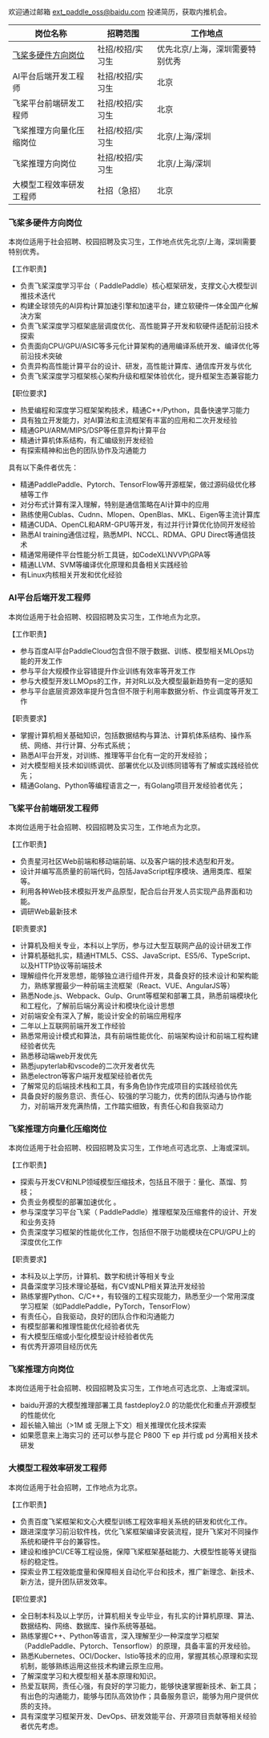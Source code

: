 欢迎通过邮箱 ext_paddle_oss@baidu.com 投递简历，获取内推机会。

| **岗位名称**    | **招聘范围**          | **工作地点**    |
| ---------------| ------------------- | -------------- |
| [飞桨多硬件方向岗位](#duoyingjian)| 社招/校招/实习生  | 优先北京/上海，深圳需要特别优秀 | 
| AI平台后端开发工程师    | 社招/校招/实习生 | 北京 | 
| 飞桨平台前端研发工程师   | 社招/校招/实习生 | 北京 | 
| 飞桨推理方向量化压缩岗位  | 社招/校招/实习生  | 北京/上海/深圳 | 
| 飞桨推理方向岗位 | 社招/校招/实习生  | 北京/上海/深圳 | 
| 大模型工程效率研发工程师 | 社招（急招） | 北京 | 

<a id="duoyingjian"></a>
### 飞桨多硬件方向岗位
本岗位适用于社会招聘、校园招聘及实习生，工作地点优先北京/上海，深圳需要特别优秀。

【工作职责】

- 负责飞桨深度学习平台（ PaddlePaddle）核心框架研发，支撑文心大模型训推技术迭代
- 构建全球领先的AI异构计算加速引擎和加速平台，建立软硬件一体全国产化解决方案
- 负责飞桨深度学习框架底层调度优化、高性能算子开发和软硬件适配前沿技术探索
- 负责面向CPU/GPU/ASIC等多元化计算架构的通用编译系统开发、编译优化等前沿技术突破
- 负责异构高性能计算平台的设计、研发，高性能计算库、通信库开发与优化
- 负责飞桨深度学习框架核心架构升级和框架体验优化，提升框架生态兼容能力

【职位要求】

- 热爱编程和深度学习框架架构技术，精通C++/Python，具备快速学习能力
- 具有独立开发能力，对AI算法和主流框架有丰富的应用和二次开发经验
- 精通GPU/ARM/MIPS/DSP等任意异构计算平台
- 精通计算机体系结构，有汇编级别开发经验
- 有探索精神和出色的团队协作及沟通能力

具有以下条件者优先：
- 精通PaddlePaddle、Pytorch、TensorFlow等开源框架，做过源码级优化移植等工作
- 对分布式计算有深入理解，特别是通信策略在AI计算中的应用
- 熟练使用Cublas、Cudnn、MIopen、OpenBlas、MKL、Eigen等主流计算库
- 精通CUDA、OpenCL和ARM-GPU等开发，有过并行计算优化协同开发经验
- 熟悉AI training通信过程，熟悉MPI、NCCL、RDMA、GPU Direct等通信技术
- 精通常用硬件平台性能分析工具链，如CodeXL\NVVP\GPA等
- 精通LLVM、SVM等编译优化原理和具备相关实践经验
- 有Linux内核相关开发和优化经验

### AI平台后端开发工程师
本岗位适用于社会招聘、校园招聘及实习生，工作地点为北京。

【工作职责】
- 参与百度AI平台PaddleCloud包含但不限于数据、训练、模型相关MLOps功能的开发工作
- 参与平台大规模作业容错提升作业训练有效率等开发工作
- 参与大模型开发LLMOps的工作，并对RL以及大模型最新趋势有一定的感知
- 参与平台底层资源效率提升包含但不限于利用率数据分析、作业调度等开发工作

【职责要求】

- 掌握计算机相关基础知识，包括数据结构与算法、计算机体系结构、操作系统、网络、并行计算、分布式系统；
- 熟悉AI平台开发，对训练、推理等平台化有一定的开发经验；
- 对大模型相关技术如训练调优、部署优化以及训练同错等有了解或实践经验优先；
- 精通Golang、Python等编程语言之一，有Golang项目开发经验者优先；

### 飞桨平台前端研发工程师
本岗位适用于社会招聘、校园招聘及实习生，工作地点为北京。

【工作职责】

- 负责星河社区Web前端和移动端前端、以及客户端的技术选型和开发。
- 设计并编写高质量的前端代码，包括JavaScript程序模块、通用类库、框架等。
- 利用各种Web技术模拟开发产品原型，配合后台开发人员实现产品界面和功能。
- 调研Web最新技术

【职责要求】

- 计算机及相关专业，本科以上学历，参与过大型互联网产品的设计研发工作
- 计算机基础扎实，精通HTML5、CSS、JavaScript、ES5/6、TypeScript、以及HTTP协议等前端技术
- 理解组件化开发思想，能够独立进行组件开发，具备良好的技术设计和架构能力，熟练掌握最少一种前端主流框架（React、VUE、AngularJS等）
- 熟悉Node.js、Webpack、Gulp、Grunt等框架和部署工具，熟悉前端模块化和工程化，了解前后端分离设计和模块化设计思想
- 对前端安全有深入了解，能设计安全的前端应用程序
- 二年以上互联网前端开发工作经验
- 熟悉常用设计模式和算法，具有前端性能优化、前端架构设计和前端工程构建经验者优先
- 熟悉移动端web开发优先
- 熟悉jupyterlab和vscode的二次开发者优先
- 熟悉electron等客户端开发框架经验者优先
- 了解常见的后端技术栈和工具，有多角色协作完成项目的实践经验优先
- 具备良好的服务意识、责任心、较强的学习能力，优秀的团队沟通与协作能力，对前端开发充满热情，工作踏实细致，有责任心和自我驱动力

### 飞桨推理方向量化压缩岗位
本岗位适用于社会招聘、校园招聘及实习生，工作地点可选北京、上海或深圳。

【工作职责】
- 探索与开发CV和NLP领域模型压缩技术，包括且不限于：量化、蒸馏、剪枝；
- 负责业务模型的部署加速优化 。
- 参与深度学习平台飞桨（ PaddlePaddle）推理框架及压缩套件的设计、开发和业务支持
- 负责深度学习框架的性能优化工作，包括但不限于功能模块在CPU/GPU上的深度优化工作

【职责要求】
- 本科及以上学历，计算机、数学和统计等相关专业
- 具备深度学习技术理论基础，有CV或NLP相关算法开发经验
- 熟练掌握Python、C/C++，有较强的工程实现能力，熟悉至少一个常用深度学习框架（如PaddlePaddle，PyTorch，TensorFlow）
- 有责任心，自我驱动，良好的团队合作和沟通能力
- 有模型部署和推理性能优化经验者优先
- 有大模型压缩或小型化模型设计经验者优先
- 有优秀开源项目经历优先

### 飞桨推理方向岗位
本岗位适用于社会招聘、校园招聘及实习生，工作地点可选北京、上海或深圳。
- baidu开源的大模型推理部署工具 fastdeploy2.0 的功能优化和重点开源模型的性能优化
- 超长输入输出（>1M 或 无限上下文）相关推理优化技术探索 
- 如果愿意来上海实习的 还可以参与昆仑 P800 下 ep 并行或 pd 分离相关技术研发

### 大模型工程效率研发工程师
本岗位适用于社会招聘，工作地点为北京。

【工作职责】
- 负责百度飞桨框架和文心大模型训练工程效率相关系统的研发和优化工作。
- 跟进深度学习前沿软件栈，优化飞桨框架编译安装流程，提升飞桨对不同操作系统和硬件平台的兼容性。
- 建设和维护CI/CE等工程设施，保障飞桨框架基础能力、大模型性能等关键指标的稳定性。
- 探索业界工程效能度量和保障相关自动化平台和技术，推广新理念、新技术、新方法，提升团队研发效率。

【职位要求】
- 全日制本科及以上学历，计算机相关专业毕业，有扎实的计算机原理、算法、数据结构、网络、数据库、操作系统等基础。
- 熟练掌握C++、Python等语言，深入理解至少一种深度学习框架（PaddlePaddle、Pytorch、Tensorflow）的原理，具备丰富的开发经验。
- 熟悉Kubernetes、OCI/Docker、Istio等技术的应用，掌握其核心原理和实现机制，能够熟练运用这些技术构建云原生应用。
- 了解深度学习和大模型相关基本原理和知识。 
- 热爱互联网，责任心强，有良好的学习能力，能够快速掌握新技术、新工具；有出色的沟通能力，能够与团队高效协作；具备服务意识，能够为用户提供优质的支持。
- 具有深度学习框架开发、DevOps、研发效能平台、开源项目贡献等相关经验者优先考虑。
